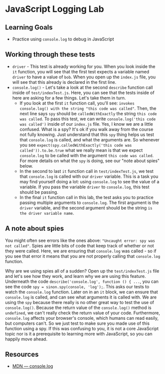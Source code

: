 # JavaScript Logging Lab

## Learning Goals

- Practice using `console.log` to debug in JavaScript

## Working through these tests

+ `driver` - This test is already working for you. When you look inside the `it`
  function, you will see that the first test expects a variable named `driver`
  to have a value of `bob`. When you open up the `index.js` file, you will see
  that this already is declared in the first line.
+ `console.log()` - Let's take a look at the second `describe` function call
  inside of `test/indexTest.js`. Here, you can see that the tests inside of here
  are asking for a few things. Let's take them in turn.
  * If you look at the first `it` function call, you'll see: `invokes
    console.log() with the string "this code was called"`. Then, the next line
    says `spy` should be `calledWithExactly` the string `this code was called`.
    To pass this test, we can write `console.log('this code was called')` inside
    of our `index.js` file. Yes, I know we are a little confused. What is a spy?
    It's ok if you walk away from the course not fully knowing. Just understand
    that this `spy` thing helps us test that `console.log` is called, and what
    the arguments are. So whenever you see `expect(spy.calledWithExactly('this
    code was called')).to.be.true` what we really mean is that we expect
    `console.log` to be called with the argument `this code was called`. For
    more details on what the `spy` is doing, see our "note about spies" below.
  * In the second to last `it` function call in `test/indexTest.js`, we test
    that `console.log` is called with our `driver` variable. This is a task you
    may find yourself doing a lot: using `console.log` to see the value of a
    variable. If you pass the variable `driver` to `console.log`, this test
    should be passing.
  * In the final `it` function call in this lab, the test asks you to practice
    passing multiple arguments to `console.log`. The first argument is the
    `driver` variable, and the second argument should be the string `is the
    driver variable name`.

## A note about spies

You might often see errors like the ones above: `"Uncaught error: spy was not
called"`. Spies are little bits of code that keep track of whether or not they
were called. Here, we are ensuring that `console.log` was called - so if you see that error it means that you are not properly calling that `console.log` function.

Why are we using spies all of a sudden? Open up the `test/indexTest.js` file and
let's see how they work, and learn why we are using this feature. Underneath the
code `describe('console.log', function () { ...`, you can see the code `spy =
sinon.spy(console, 'log');`. This asks our tests to watch the `console.log`
function. Later on in an `it` block, we can ensure that `console.log` is called,
and can see what arguments it is called with. We are using the `spy` because
there really is no other great way to test the use of `console.log()`. Because the
return value of the `console.log()` method is `undefined`, we can't really check
the return value of your code. Furthermore, `console.log` affects your browser's
console, which humans can read easily, but computers can't. So we just test to
make sure you made use of this function using a spy. If this was confusing to
you, it is not a core JavaScript topic nor is it a prerequisite to learning more
with JavaScript, so you can happily move ahead.

## Resources

- [MDN — console.log](https://developer.mozilla.org/en-US/docs/Web/API/Console/log)
